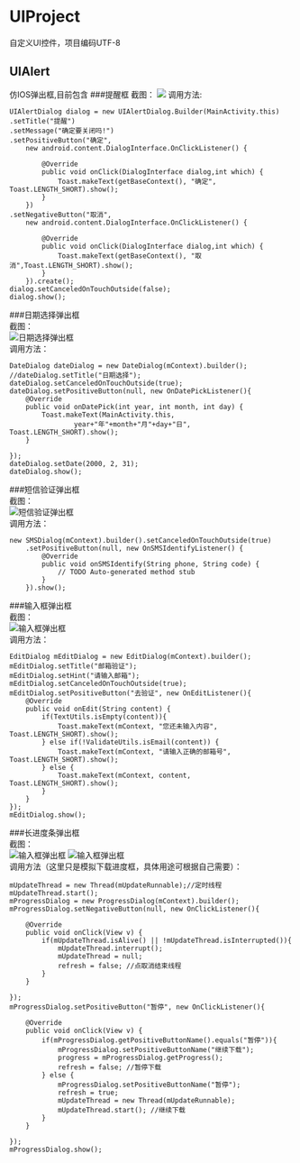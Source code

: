 # UIProject
自定义UI控件，项目编码UTF-8
## UIAlert
仿IOS弹出框,目前包含
###提醒框
截图：
![](https://github.com/UIAndroid/UIProject/blob/master/UIAlert/Images/UIAlertDialog.jpg)
调用方法:


	UIAlertDialog dialog = new UIAlertDialog.Builder(MainActivity.this)
	.setTitle("提醒")
	.setMessage("确定要关闭吗!")
	.setPositiveButton("确定",
		new android.content.DialogInterface.OnClickListener() {

			@Override
			public void onClick(DialogInterface dialog,int which) {
				Toast.makeText(getBaseContext(), "确定", Toast.LENGTH_SHORT).show();
			}
		})
	.setNegativeButton("取消",
		new android.content.DialogInterface.OnClickListener() {

			@Override
			public void onClick(DialogInterface dialog,int which) {
				Toast.makeText(getBaseContext(), "取消",Toast.LENGTH_SHORT).show();
			}
		}).create();
	dialog.setCanceledOnTouchOutside(false);
	dialog.show();
			
###日期选择弹出框  
截图：  
![日期选择弹出框](https://raw.githubusercontent.com/UIAndroid/UIProject/master/UIAlert/Images/DateDialog.png)  
调用方法：  

	DateDialog dateDialog = new DateDialog(mContext).builder();
	//dateDialog.setTitle("日期选择");
	dateDialog.setCanceledOnTouchOutside(true);
	dateDialog.setPositiveButton(null, new OnDatePickListener(){
		@Override
		public void onDatePick(int year, int month, int day) {
			Toast.makeText(MainActivity.this, 
					year+"年"+month+"月"+day+"日", Toast.LENGTH_SHORT).show();
		}
		
	});
	dateDialog.setDate(2000, 2, 31);
	dateDialog.show();  
###短信验证弹出框  
截图：  
![短信验证弹出框](https://raw.githubusercontent.com/UIAndroid/UIProject/master/UIAlert/Images/SMSDialog.png)  
调用方法：  

	new SMSDialog(mContext).builder().setCanceledOnTouchOutside(true)
		.setPositiveButton(null, new OnSMSIdentifyListener() {
			@Override
			public void onSMSIdentify(String phone, String code) {
				// TODO Auto-generated method stub
			}
		}).show();  
###输入框弹出框  
截图：  
![输入框弹出框](https://raw.githubusercontent.com/UIAndroid/UIProject/master/UIAlert/Images/EditDialog.png)  
调用方法： 

	EditDialog mEditDialog = new EditDialog(mContext).builder();
	mEditDialog.setTitle("邮箱验证");
	mEditDialog.setHint("请输入邮箱");
	mEditDialog.setCanceledOnTouchOutside(true);
	mEditDialog.setPositiveButton("去验证", new OnEditListener(){
		@Override
		public void onEdit(String content) {
			if(TextUtils.isEmpty(content)){
				Toast.makeText(mContext, "您还未输入内容", Toast.LENGTH_SHORT).show();
			} else if(!ValidateUtils.isEmail(content)) {
				Toast.makeText(mContext, "请输入正确的邮箱号", Toast.LENGTH_SHORT).show();
			} else {
				Toast.makeText(mContext, content, Toast.LENGTH_SHORT).show();
			}
		}
	});
	mEditDialog.show();  
###长进度条弹出框  
截图：  
![输入框弹出框](https://raw.githubusercontent.com/UIAndroid/UIProject/master/UIAlert/Images/ProgressDialog_run.png)
![输入框弹出框](https://raw.githubusercontent.com/UIAndroid/UIProject/master/UIAlert/Images/ProgressDialog_stop.png)  
调用方法（这里只是模拟下载进度框，具体用途可根据自己需要）：  
  
	mUpdateThread = new Thread(mUpdateRunnable);//定时线程
	mUpdateThread.start();
	mProgressDialog = new ProgressDialog(mContext).builder();
	mProgressDialog.setNegativeButton(null, new OnClickListener(){

		@Override
		public void onClick(View v) {
			if(mUpdateThread.isAlive() || !mUpdateThread.isInterrupted()){
				mUpdateThread.interrupt();
				mUpdateThread = null;
				refresh = false; //点取消结束线程
			}
		}
				
	});
	mProgressDialog.setPositiveButton("暂停", new OnClickListener(){

		@Override
		public void onClick(View v) {
			if(mProgressDialog.getPositiveButtonName().equals("暂停")){
				mProgressDialog.setPositiveButtonName("继续下载");
				progress = mProgressDialog.getProgress();
				refresh = false; //暂停下载
			} else {
				mProgressDialog.setPositiveButtonName("暂停");
				refresh = true;
				mUpdateThread = new Thread(mUpdateRunnable);
				mUpdateThread.start(); //继续下载
			}
		}
				
	});
	mProgressDialog.show();
